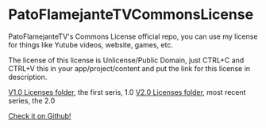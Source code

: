 # PatoFlamejanteTVCommonsLicense
PatoFlamejanteTV's Commons License official repo, you can use my license for things like Yutube videos, website, games, etc.

The license of this license is Unlicense/Public Domain, just CTRL+C and CTRL+V this in your app/project/content and put the link for this license in description.

[V1.0 Licenses folder](/V1.0/README.md), the first seris, 1.0 
[V2.0 Licenses folder](/V2.0/README.md), most recent series, the 2.0

[Check it on Github!](https://github.com/PatoFlamejanteTV/PatoFlamejanteTVCommonsLicense)
